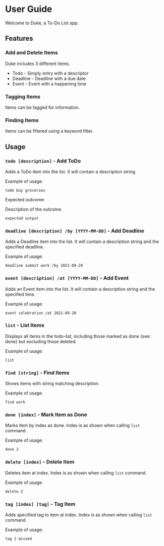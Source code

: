 # User Guide
Welcome to Duke, a To-Do List app.

## Features 

### Add and Delete Items

Duke includes 3 different items.
* Todo - Simply entry with a descriptor
* Deadline - Deadline with a due date
* Event - Event with a happening time

### Tagging Items

Items can be tagged for information.

### Finding Items

Items can be filtered using a keyword filter.

## Usage

### `todo [description]` - Add ToDo

Adds a ToDo item into the list. It will contain a description string.

Example of usage: 

`todo buy groceries`

Expected outcome:

Description of the outcome.

```
expected output
```


### `deadline [description] /by [YYYY-MM-DD]` - Add Deadline

Adds a Deadline item into the list. It will contain a description string and the specified deadline.

Example of usage:

`deadline submit work /by 2021-09-20`

### `event [description] /at [YYYY-MM-DD]` - Add Event

Adds an Event item into the list. It will contain a description string and the specified time.

Example of usage:

`event celebration /at 2021-09-20`

### `list` - List Items

Displays all items in the todo-list, including those marked as done {see: done} but excluding those deleted.

Example of usage:

`list`

### `find [string]` - Find Items

Shows items with string matching description.

Example of usage:

`find work`

### `done [index]` - Mark Item as Done

Marks item by index as done. Index is as shown when calling `list` command.

Example of usage:

`done 2`

### `delete [index]` - Delete Item

Deletes item at index. Index is as shown when calling `list` command.

Example of usage:

`delete 2`

### `tag [index] [tag]` - Tag Item

Adds specified tag to item at index. Index is as shown when calling `list` command.

Example of usage:

`tag 2 missed`